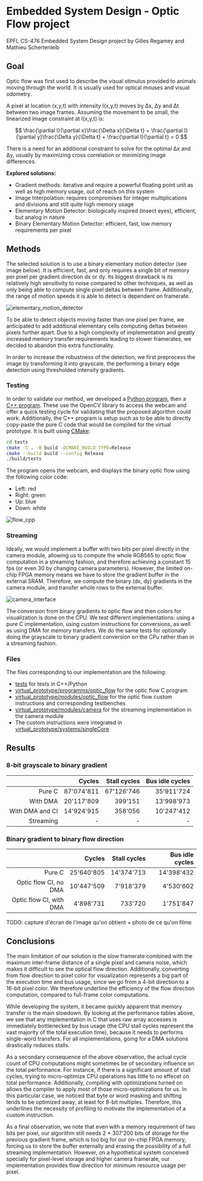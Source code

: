 # Embedded System Design - Optic Flow project

EPFL CS-476 Embedded System Design project by Gilles Regamey and Mathieu Schertenleib

## Goal

Optic flow was first used to describe the visual stimulus provided to animals moving through the world. It is usually used for optical mouses and visual odometry.

A pixel at location (x,y,t) with intensity I(x,y,t) moves by Δx, Δy and Δt between two image frames. Assuming the movement to be small, the linearized image constraint at I(x,y,t) is:

$$ \frac{\partial I}{\partial x}\frac{\Delta x}{\Delta t} + \frac{\partial I}{\partial y}\frac{\Delta y}{\Delta t} + \frac{\partial I}{\partial t} = 0 $$

There is a need for an additional constraint to solve for the optimal Δx and Δy, usually by maximizing cross correlation or minimizing image differences.

**Explored solutions:**

- Gradient methods: iterative and require a powerful floating point unit as well as high memory usage, out of reach on this system
- Image Interpolation: requires compromises for integer multiplications and divisions and still quite high memory usage
- Elementary Motion Detector: biologically inspired (insect eyes), efficient, but analog in nature
- Binary Elementary Motion Detector: efficient, fast, low memory requirements per pixel

## Methods

The selected solution is to use a binary elementary motion detector (see image below). It is efficient, fast, and only requires a single bit of memory per pixel per gradient direction dx or dy. Its biggest drawback is its relatively high sensitivity to noise compared to other techniques, as well as only being able to compute single pixel deltas between frame. Additionally, the range of motion speeds it is able to detect is dependent on framerate.

![elementary_motion_detector](elementary_motion_detector.png)

To be able to detect objects moving faster than one pixel per frame, we anticipated to add additional elementary cells computing deltas between pixels further apart. Due to a high complexity of implementation and greatly increased memory transfer requirements leading to slower framerates, we decided to abandon this extra functionality.

In order to increase the robustness of the detection, we first preprocess the image by transforming it into grayscale, the performing a binary edge detection using thresholded intensity gradients.

### Testing

In order to validate our method, we developed a [Python program](tests/tests.py), then a [C++ program](tests/tests.cpp). These use the OpenCV library to access the webcam and offer a quick testing cycle for validating that the proposed algorithm could work. Additionally, the C++ program is setup such as to be able to directly copy-paste the pure C code that would be compiled for the virtual prototype. It is built using [CMake](tests/CMakeLists.txt):

```bash
cd tests
cmake -S . -B build -DCMAKE_BUILD_TYPE=Release
cmake --build build --config Release
./build/tests
```

The program opens the webcam, and displays the binary optic flow using the following color code:

- Left: red
- Right: green
- Up: blue
- Down: white

![flow_cpp](flow_cpp.png)

### Streaming

Ideally, we would implement a buffer with two bits per pixel directly in the camera module, allowing us to compute the whole RGB565 to optic flow computation in a streaming fashion, and therefore achieving a constant 15 fps (or even 30 by changing camera parameters). However, the limited on-chip FPGA memory means we have to store the gradient buffer in the external SRAM. Therefore, we compute the binary (dx, dy) gradients in the camera module, and transfer whole rows to the external buffer.

![camera_interface](camera_interface.png)

The conversion from binary gradients to optic flow and then colors for visualization is done on the CPU. We test different implementations: using a pure C implementation, using custom instructions for conversions, as well as using DMA for memory transfers.
We do the same tests for optionally doing the grayscale to binary gradient conversion on the CPu rather than in a streaming fashion.

### Files

The files corresponding to our implementation are the following:

- [tests](tests) for tests in C++/Python
- [virtual_prototype/programms/optic_flow](virtual_prototype/programms/optic_flow) for the optic flow C program
- [virtual_prototype/modules/optic_flow](virtual_prototype/modules/optic_flow) for the optic flow custom instructions and corresponding testbenches
- [virtual_prototype/modules/camera](virtual_prototype/modules/camera) for the streaming implementation in the camera module
- The custom instructions were integrated in [virtual_prototype/systems/singleCore](virtual_prototype/systems/singleCore)

## Results

### 8-bit grayscale to binary gradient

|                 | Cycles     | Stall cycles | Bus idle cycles |
|----------------:|-----------:|-------------:|----------------:|
| Pure C          | 87'074'811 | 67'126'746   | 35'911'724      |
| With DMA        | 20'117'809 | 399'151      | 13'998'973      |
| With DMA and CI | 14'924'915 | 358'056      | 10'247'412      |
| Streaming       | -          | -            | -               |

### Binary gradient to binary flow direction

|                         | Cycles     | Stall cycles | Bus idle cycles |
|------------------------:|-----------:|-------------:|----------------:|
| Pure C                  | 25'640'805 | 14'374'713   | 14'398'432      |
| Optic flow CI, no DMA   | 10'447'509 | 7'918'379    | 4'530'602       |
| Optic flow CI, with DMA | 4'898'731  | 733'720      | 1'751'847       |

TODO: capture d'écran de l'image qu'on obtient + photo de ce qu'on filme

## Conclusions

The main limitation of our solution is the slow framerate combined with the maximum inter-frame distance of a single pixel and camera noise, which makes it difficult to see the optical flow direction. Additionally, converting from flow direction to pixel color for visualization represents a big part of the execution time and bus usage, since we go from a 4-bit direction to a 16-bit pixel color. We therefore underline the efficiency of the flow direction computation, compared to full-frame color computations.

While developing the system, it became quickly apparent that memory transfer is the main slowdown. By looking at the performance tables above, we see that any implementation in C that uses raw array accesses is immediately bottlenecked by bus usage (the CPU stall cycles represent the vast majority of the total execution time), because it needs to performs single-word transfers. For all implementations, going for a DMA solutions drastically reduces stalls.

As a secondary consequence of the above observation, the actual cycle count of CPU computations might sometimes be of secondary influence on the total performance. For instance, if there is a significant amount of stall cycles, trying to micro-optimize CPU operations has little to no effecet on total performance. Additionally, compiling with optimizations turned on allows the compiler to apply most of those micro-optimizations for us. In this particular case, we noticed that byte or word masking and shifting tends to be optimized away, at least for 8-bit multiples. Therefore, this underlines the necessity of profiling to motivate the implementation of a custom instruction.

As a final observation, we note that even with a memory requirement of two bits per pixel, our algorithm still needs 2 * 307'200 bits of storage for the previous gradient frame, which is too big for our on-chip FPGA memory, forcing us to store the buffer externally and erasing the possibility of a full streaming implementation. However, on a hypothetical system conceived specially for pixel-level storage and higher camera framerate, our implementation provides flow direction for minimum resource usage per pixel.
